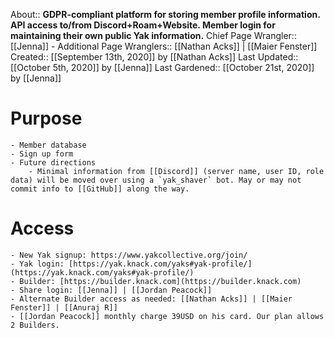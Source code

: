 About:: __GDPR-compliant platform for storing member profile information. 
API access to/from Discord+Roam+Website. 
Member login for maintaining their own public Yak information.__
Chief Page Wrangler:: [[Jenna]]
    - Additional Page Wranglers:: [[Nathan Acks]] | [[Maier Fenster]] 
Created:: [[September 13th, 2020]] by [[Nathan Acks]]
Last Updated:: [[October 5th, 2020]] by [[Jenna]]
Last Gardened:: [[October 21st, 2020]] by [[Jenna]]
# Purpose
    - Member database
    - Sign up form
    - Future directions
        - Minimal information from [[Discord]] (server name, user ID, role data) will be moved over using a `yak_shaver` bot. May or may not commit info to [[GitHub]] along the way.
# Access
    - New Yak signup: https://www.yakcollective.org/join/
    - Yak login: [https://yak.knack.com/yaks#yak-profile/](https://yak.knack.com/yaks#yak-profile/)
    - Builder: [https://builder.knack.com](https://builder.knack.com)
    - Share login: [[Jenna]] | [[Jordan Peacock]] 
    - Alternate Builder access as needed: [[Nathan Acks]] | [[Maier Fenster]] | [[Anuraj R]]
    - [[Jordan Peacock]] monthly charge 39USD on his card. Our plan allows 2 Builders.
